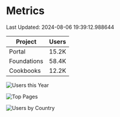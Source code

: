 # Metrics 

Last Updated: 2024-08-06 19:39:12.988644

| Project | Users |
| ----- | ----- |
| Portal | 15.2K |
| Foundations | 58.4K |
| Cookbooks | 12.2K |

![Users this Year](metrics/thisyear.png)

![Top Pages](metrics/toppages.png)

![Users by Country](metrics/bycountry.png)

